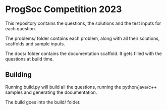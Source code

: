 # ProgSoc Competition 2023

This repository contains the questions, the solutions and the test inputs for each question.

The problems/ folder contains each problem, along with all their solutions, scaffolds and sample inputs.

The docs/ folder contains the documentation scaffold. It gets filled with the questions at build time.

## Building

Running build.py will build all the questions, running the python/java/c++ samples and generating the documentation.

The build goes into the build/ folder.
